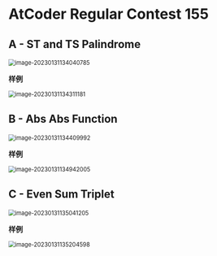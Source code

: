 # AtCoder Regular Contest 155

## A - ST and TS Palindrome

<img src="https://gitee.com/qq3109778990/remem_pic/raw/master/img/image-20230131134040785.png" alt="image-20230131134040785" style="zoom:80%;" />

**样例**

<img src="https://gitee.com/qq3109778990/remem_pic/raw/master/img/image-20230131134311181.png" alt="image-20230131134311181" style="zoom:80%;" />

## B - Abs Abs Function

<img src="https://gitee.com/qq3109778990/remem_pic/raw/master/img/image-20230131134409992.png" alt="image-20230131134409992" style="zoom:80%;" />

**样例**

<img src="https://gitee.com/qq3109778990/remem_pic/raw/master/img/image-20230131134942005.png" alt="image-20230131134942005" style="zoom:80%;" />

## C - Even Sum Triplet

<img src="https://gitee.com/qq3109778990/remem_pic/raw/master/img/image-20230131135041205.png" alt="image-20230131135041205" style="zoom:80%;" />

**样例**

<img src="https://gitee.com/qq3109778990/remem_pic/raw/master/img/image-20230131135204598.png" alt="image-20230131135204598" style="zoom:80%;" />